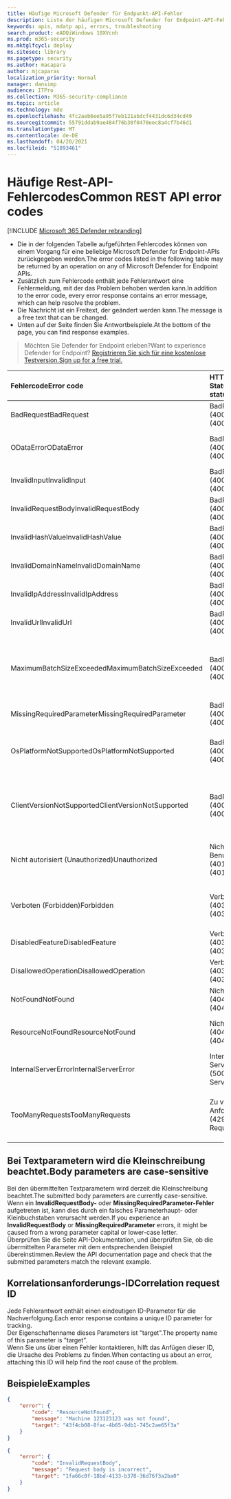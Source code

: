 ```yaml
---
title: Häufige Microsoft Defender für Endpunkt-API-Fehler
description: Liste der häufigen Microsoft Defender for Endpoint-API-Fehler mit Beschreibungen.
keywords: apis, mdatp api, errors, troubleshooting
search.product: eADQiWindows 10XVcnh
ms.prod: m365-security
ms.mktglfcycl: deploy
ms.sitesec: library
ms.pagetype: security
ms.author: macapara
author: mjcaparas
localization_priority: Normal
manager: dansimp
audience: ITPro
ms.collection: M365-security-compliance
ms.topic: article
ms.technology: mde
ms.openlocfilehash: 4fc2aeb6ee5a95f7eb121abdcf4431dc6d34cd49
ms.sourcegitcommit: 55791ddab9ae484f76b30f0470eec8a4cf7b46d1
ms.translationtype: MT
ms.contentlocale: de-DE
ms.lasthandoff: 04/20/2021
ms.locfileid: "51893461"
---
```

# <a name="common-rest-api-error-codes"></a><span data-ttu-id="5990f-104">Häufige Rest-API-Fehlercodes</span><span class="sxs-lookup"><span data-stu-id="5990f-104">Common REST API error codes</span></span>

[!INCLUDE [Microsoft 365 Defender rebranding](../../includes/microsoft-defender.md)]


* <span data-ttu-id="5990f-105">Die in der folgenden Tabelle aufgeführten Fehlercodes können von einem Vorgang für eine beliebige Microsoft Defender for Endpoint-APIs zurückgegeben werden.</span><span class="sxs-lookup"><span data-stu-id="5990f-105">The error codes listed in the following table may be returned by an operation on any of Microsoft Defender for Endpoint APIs.</span></span>
* <span data-ttu-id="5990f-106">Zusätzlich zum Fehlercode enthält jede Fehlerantwort eine Fehlermeldung, mit der das Problem behoben werden kann.</span><span class="sxs-lookup"><span data-stu-id="5990f-106">In addition to the error code, every error response contains an error message, which can help resolve the problem.</span></span>
* <span data-ttu-id="5990f-107">Die Nachricht ist ein Freitext, der geändert werden kann.</span><span class="sxs-lookup"><span data-stu-id="5990f-107">The message is a free text that can be changed.</span></span>
* <span data-ttu-id="5990f-108">Unten auf der Seite finden Sie Antwortbeispiele.</span><span class="sxs-lookup"><span data-stu-id="5990f-108">At the bottom of the page, you can find response examples.</span></span>

><span data-ttu-id="5990f-109">Möchten Sie Defender for Endpoint erleben?</span><span class="sxs-lookup"><span data-stu-id="5990f-109">Want to experience Defender for Endpoint?</span></span> [<span data-ttu-id="5990f-110">Registrieren Sie sich für eine kostenlose Testversion.</span><span class="sxs-lookup"><span data-stu-id="5990f-110">Sign up for a free trial.</span></span>](https://www.microsoft.com/microsoft-365/windows/microsoft-defender-atp?ocid=docs-wdatp-assignaccess-abovefoldlink)

<span data-ttu-id="5990f-111">Fehlercode</span><span class="sxs-lookup"><span data-stu-id="5990f-111">Error code</span></span> |<span data-ttu-id="5990f-112">HTTP-Statuscode</span><span class="sxs-lookup"><span data-stu-id="5990f-112">HTTP status code</span></span> |<span data-ttu-id="5990f-113">Message</span><span class="sxs-lookup"><span data-stu-id="5990f-113">Message</span></span> 
:---|:---|:---
<span data-ttu-id="5990f-114">BadRequest</span><span class="sxs-lookup"><span data-stu-id="5990f-114">BadRequest</span></span> | <span data-ttu-id="5990f-115">BadRequest (400)</span><span class="sxs-lookup"><span data-stu-id="5990f-115">BadRequest (400)</span></span> | <span data-ttu-id="5990f-116">Fehlermeldung "Allgemeine ungültige Anforderung".</span><span class="sxs-lookup"><span data-stu-id="5990f-116">General Bad Request error message.</span></span>
<span data-ttu-id="5990f-117">ODataError</span><span class="sxs-lookup"><span data-stu-id="5990f-117">ODataError</span></span> | <span data-ttu-id="5990f-118">BadRequest (400)</span><span class="sxs-lookup"><span data-stu-id="5990f-118">BadRequest (400)</span></span> | <span data-ttu-id="5990f-119">Ungültige OData-URI-Abfrage (der spezifische Fehler wird angegeben).</span><span class="sxs-lookup"><span data-stu-id="5990f-119">Invalid OData URI query (the specific error is specified).</span></span>
<span data-ttu-id="5990f-120">InvalidInput</span><span class="sxs-lookup"><span data-stu-id="5990f-120">InvalidInput</span></span> | <span data-ttu-id="5990f-121">BadRequest (400)</span><span class="sxs-lookup"><span data-stu-id="5990f-121">BadRequest (400)</span></span> | <span data-ttu-id="5990f-122">Ungültige Eingabe {ungültige Eingabe}.</span><span class="sxs-lookup"><span data-stu-id="5990f-122">Invalid input {the invalid input}.</span></span>
<span data-ttu-id="5990f-123">InvalidRequestBody</span><span class="sxs-lookup"><span data-stu-id="5990f-123">InvalidRequestBody</span></span> | <span data-ttu-id="5990f-124">BadRequest (400)</span><span class="sxs-lookup"><span data-stu-id="5990f-124">BadRequest (400)</span></span> | <span data-ttu-id="5990f-125">Ungültiger Anforderungstext.</span><span class="sxs-lookup"><span data-stu-id="5990f-125">Invalid request body.</span></span>
<span data-ttu-id="5990f-126">InvalidHashValue</span><span class="sxs-lookup"><span data-stu-id="5990f-126">InvalidHashValue</span></span> | <span data-ttu-id="5990f-127">BadRequest (400)</span><span class="sxs-lookup"><span data-stu-id="5990f-127">BadRequest (400)</span></span> | <span data-ttu-id="5990f-128">Der Hashwert {der ungültige Hash} ist ungültig.</span><span class="sxs-lookup"><span data-stu-id="5990f-128">Hash value {the invalid hash} is invalid.</span></span>
<span data-ttu-id="5990f-129">InvalidDomainName</span><span class="sxs-lookup"><span data-stu-id="5990f-129">InvalidDomainName</span></span> | <span data-ttu-id="5990f-130">BadRequest (400)</span><span class="sxs-lookup"><span data-stu-id="5990f-130">BadRequest (400)</span></span> | <span data-ttu-id="5990f-131">Der Domänenname {die ungültige Domäne} ist ungültig.</span><span class="sxs-lookup"><span data-stu-id="5990f-131">Domain name {the invalid domain} is invalid.</span></span>
<span data-ttu-id="5990f-132">InvalidIpAddress</span><span class="sxs-lookup"><span data-stu-id="5990f-132">InvalidIpAddress</span></span> | <span data-ttu-id="5990f-133">BadRequest (400)</span><span class="sxs-lookup"><span data-stu-id="5990f-133">BadRequest (400)</span></span> | <span data-ttu-id="5990f-134">Die IP-Adresse {die ungültige IP} ist ungültig.</span><span class="sxs-lookup"><span data-stu-id="5990f-134">IP address {the invalid IP} is invalid.</span></span>
<span data-ttu-id="5990f-135">InvalidUrl</span><span class="sxs-lookup"><span data-stu-id="5990f-135">InvalidUrl</span></span> | <span data-ttu-id="5990f-136">BadRequest (400)</span><span class="sxs-lookup"><span data-stu-id="5990f-136">BadRequest (400)</span></span> | <span data-ttu-id="5990f-137">URL {die ungültige URL} ist ungültig.</span><span class="sxs-lookup"><span data-stu-id="5990f-137">URL {the invalid URL} is invalid.</span></span>
<span data-ttu-id="5990f-138">MaximumBatchSizeExceeded</span><span class="sxs-lookup"><span data-stu-id="5990f-138">MaximumBatchSizeExceeded</span></span> | <span data-ttu-id="5990f-139">BadRequest (400)</span><span class="sxs-lookup"><span data-stu-id="5990f-139">BadRequest (400)</span></span> | <span data-ttu-id="5990f-140">Die maximale Batchgröße wurde überschritten.</span><span class="sxs-lookup"><span data-stu-id="5990f-140">Maximum batch size exceeded.</span></span> <span data-ttu-id="5990f-141">Received: {batch size received}, allowed: {batch size allowed}.</span><span class="sxs-lookup"><span data-stu-id="5990f-141">Received: {batch size received}, allowed: {batch size allowed}.</span></span>
<span data-ttu-id="5990f-142">MissingRequiredParameter</span><span class="sxs-lookup"><span data-stu-id="5990f-142">MissingRequiredParameter</span></span> | <span data-ttu-id="5990f-143">BadRequest (400)</span><span class="sxs-lookup"><span data-stu-id="5990f-143">BadRequest (400)</span></span> | <span data-ttu-id="5990f-144">Parameter {der fehlende Parameter} fehlt.</span><span class="sxs-lookup"><span data-stu-id="5990f-144">Parameter {the missing parameter} is missing.</span></span>
<span data-ttu-id="5990f-145">OsPlatformNotSupported</span><span class="sxs-lookup"><span data-stu-id="5990f-145">OsPlatformNotSupported</span></span> | <span data-ttu-id="5990f-146">BadRequest (400)</span><span class="sxs-lookup"><span data-stu-id="5990f-146">BadRequest (400)</span></span> | <span data-ttu-id="5990f-147">Die Betriebssystemplattform {die Clientbetriebssystemplattform} wird für diese Aktion nicht unterstützt.</span><span class="sxs-lookup"><span data-stu-id="5990f-147">OS Platform {the client OS Platform} is not supported for this action.</span></span>
<span data-ttu-id="5990f-148">ClientVersionNotSupported</span><span class="sxs-lookup"><span data-stu-id="5990f-148">ClientVersionNotSupported</span></span> | <span data-ttu-id="5990f-149">BadRequest (400)</span><span class="sxs-lookup"><span data-stu-id="5990f-149">BadRequest (400)</span></span> | <span data-ttu-id="5990f-150">{Die angeforderte Aktion} wird für die Clientversion {unterstützte Clientversion} und höher unterstützt.</span><span class="sxs-lookup"><span data-stu-id="5990f-150">{The requested action} is supported on client version {supported client version} and above.</span></span>
<span data-ttu-id="5990f-151">Nicht autorisiert (Unauthorized)</span><span class="sxs-lookup"><span data-stu-id="5990f-151">Unauthorized</span></span> | <span data-ttu-id="5990f-152">Nicht autorisierter Benutzer (401)</span><span class="sxs-lookup"><span data-stu-id="5990f-152">Unauthorized (401)</span></span> | <span data-ttu-id="5990f-153">Nicht autorisiert (ungültiger oder abgelaufener Autorisierungsheader).</span><span class="sxs-lookup"><span data-stu-id="5990f-153">Unauthorized (invalid or expired authorization header).</span></span>
<span data-ttu-id="5990f-154">Verboten (Forbidden)</span><span class="sxs-lookup"><span data-stu-id="5990f-154">Forbidden</span></span> | <span data-ttu-id="5990f-155">Verboten (403)</span><span class="sxs-lookup"><span data-stu-id="5990f-155">Forbidden (403)</span></span> | <span data-ttu-id="5990f-156">Verboten (gültiges Token, aber unzureichende Berechtigung für die Aktion).</span><span class="sxs-lookup"><span data-stu-id="5990f-156">Forbidden (valid token but insufficient permission for the action).</span></span>
<span data-ttu-id="5990f-157">DisabledFeature</span><span class="sxs-lookup"><span data-stu-id="5990f-157">DisabledFeature</span></span> | <span data-ttu-id="5990f-158">Verboten (403)</span><span class="sxs-lookup"><span data-stu-id="5990f-158">Forbidden (403)</span></span> | <span data-ttu-id="5990f-159">Das Mandantenfeature ist nicht aktiviert.</span><span class="sxs-lookup"><span data-stu-id="5990f-159">Tenant feature is not enabled.</span></span>
<span data-ttu-id="5990f-160">DisallowedOperation</span><span class="sxs-lookup"><span data-stu-id="5990f-160">DisallowedOperation</span></span> | <span data-ttu-id="5990f-161">Verboten (403)</span><span class="sxs-lookup"><span data-stu-id="5990f-161">Forbidden (403)</span></span> | <span data-ttu-id="5990f-162">{der unzulässige Vorgang und der Grund}.</span><span class="sxs-lookup"><span data-stu-id="5990f-162">{the disallowed operation and the reason}.</span></span>
<span data-ttu-id="5990f-163">NotFound</span><span class="sxs-lookup"><span data-stu-id="5990f-163">NotFound</span></span> | <span data-ttu-id="5990f-164">Nicht gefunden (404)</span><span class="sxs-lookup"><span data-stu-id="5990f-164">Not Found (404)</span></span> | <span data-ttu-id="5990f-165">Fehlermeldung "Allgemein nicht gefunden".</span><span class="sxs-lookup"><span data-stu-id="5990f-165">General Not Found error message.</span></span>
<span data-ttu-id="5990f-166">ResourceNotFound</span><span class="sxs-lookup"><span data-stu-id="5990f-166">ResourceNotFound</span></span> | <span data-ttu-id="5990f-167">Nicht gefunden (404)</span><span class="sxs-lookup"><span data-stu-id="5990f-167">Not Found (404)</span></span> | <span data-ttu-id="5990f-168">Ressource {die angeforderte Ressource} wurde nicht gefunden.</span><span class="sxs-lookup"><span data-stu-id="5990f-168">Resource {the requested resource} was not found.</span></span>
<span data-ttu-id="5990f-169">InternalServerError</span><span class="sxs-lookup"><span data-stu-id="5990f-169">InternalServerError</span></span> | <span data-ttu-id="5990f-170">Interner Serverfehler (500)</span><span class="sxs-lookup"><span data-stu-id="5990f-170">Internal Server Error (500)</span></span> | <span data-ttu-id="5990f-171">(Keine Fehlermeldung, wiederholen Sie den Vorgang)</span><span class="sxs-lookup"><span data-stu-id="5990f-171">(No error message, retry the operation)</span></span>
<span data-ttu-id="5990f-172">TooManyRequests</span><span class="sxs-lookup"><span data-stu-id="5990f-172">TooManyRequests</span></span> | <span data-ttu-id="5990f-173">Zu viele Anforderungen (429)</span><span class="sxs-lookup"><span data-stu-id="5990f-173">Too Many Requests (429)</span></span> | <span data-ttu-id="5990f-174">Die Antwort stellt das Erreichen des Kontingentgrenzwerts entweder nach Anzahl der Anforderungen oder nach CPU dar.</span><span class="sxs-lookup"><span data-stu-id="5990f-174">Response will represent reaching quota limit either by number of requests or by CPU.</span></span>

## <a name="body-parameters-are-case-sensitive"></a><span data-ttu-id="5990f-175">Bei Textparametern wird die Kleinschreibung beachtet.</span><span class="sxs-lookup"><span data-stu-id="5990f-175">Body parameters are case-sensitive</span></span>

<span data-ttu-id="5990f-176">Bei den übermittelten Textparametern wird derzeit die Kleinschreibung beachtet.</span><span class="sxs-lookup"><span data-stu-id="5990f-176">The submitted body parameters are currently case-sensitive.</span></span>
<br><span data-ttu-id="5990f-177">Wenn ein **InvalidRequestBody-** oder **MissingRequiredParameter-Fehler** aufgetreten ist, kann dies durch ein falsches Parameterhaupt- oder Kleinbuchstaben verursacht werden.</span><span class="sxs-lookup"><span data-stu-id="5990f-177">If you experience an **InvalidRequestBody** or **MissingRequiredParameter** errors, it might be caused from a wrong parameter capital or lower-case letter.</span></span>
<br><span data-ttu-id="5990f-178">Überprüfen Sie die Seite API-Dokumentation, und überprüfen Sie, ob die übermittelten Parameter mit dem entsprechenden Beispiel übereinstimmen.</span><span class="sxs-lookup"><span data-stu-id="5990f-178">Review the API documentation page and check that the submitted parameters match the relevant example.</span></span>

## <a name="correlation-request-id"></a><span data-ttu-id="5990f-179">Korrelationsanforderungs-ID</span><span class="sxs-lookup"><span data-stu-id="5990f-179">Correlation request ID</span></span>

<span data-ttu-id="5990f-180">Jede Fehlerantwort enthält einen eindeutigen ID-Parameter für die Nachverfolgung.</span><span class="sxs-lookup"><span data-stu-id="5990f-180">Each error response contains a unique ID parameter for tracking.</span></span>
<br><span data-ttu-id="5990f-181">Der Eigenschaftenname dieses Parameters ist "target".</span><span class="sxs-lookup"><span data-stu-id="5990f-181">The property name of this parameter is "target".</span></span>
<br><span data-ttu-id="5990f-182">Wenn Sie uns über einen Fehler kontaktieren, hilft das Anfügen dieser ID, die Ursache des Problems zu finden.</span><span class="sxs-lookup"><span data-stu-id="5990f-182">When contacting us about an error, attaching this ID will help find the root cause of the problem.</span></span>

## <a name="examples"></a><span data-ttu-id="5990f-183">Beispiele</span><span class="sxs-lookup"><span data-stu-id="5990f-183">Examples</span></span>

```json
{
    "error": {
        "code": "ResourceNotFound",
        "message": "Machine 123123123 was not found",
        "target": "43f4cb08-8fac-4b65-9db1-745c2ae65f3a"
    }
}
```


```json
{
    "error": {
        "code": "InvalidRequestBody",
        "message": "Request body is incorrect",
        "target": "1fa66c0f-18bd-4133-b378-36d76f3a2ba0"
    }
}
```
